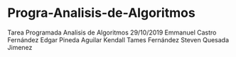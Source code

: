 # Progra-Analisis-de-Algoritmos
Tarea Programada Analisis de Algoritmos
29/10/2019
Emmanuel Castro Fernández 
Edgar Pineda Aguilar
Kendall Tames Fernández
Steven Quesada Jimenez
